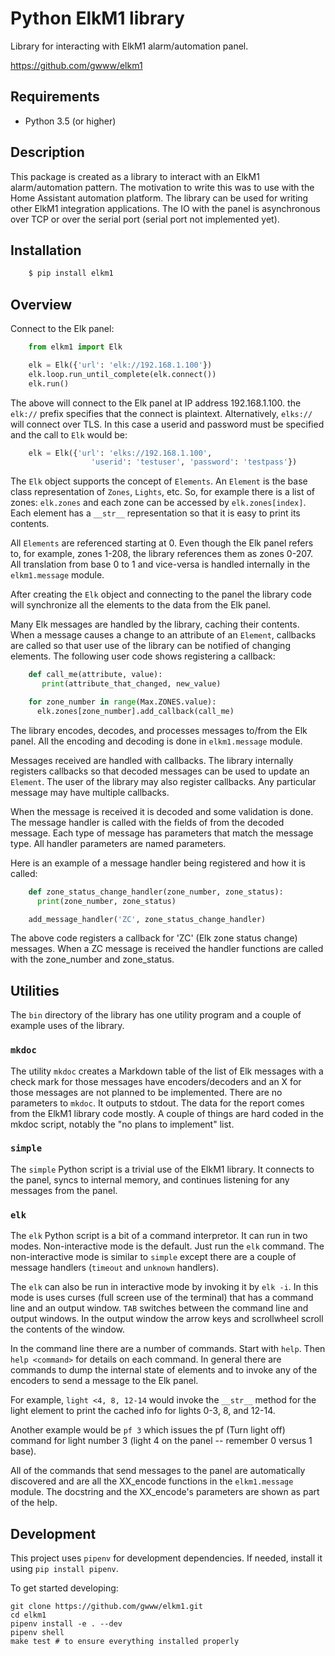 # Python ElkM1 library

Library for interacting with ElkM1 alarm/automation panel.

https://github.com/gwww/elkm1

## Requirements

- Python 3.5 (or higher)

## Description

This package is created as a library to interact with an ElkM1 alarm/automation
pattern. The motivation to write this was to use with the Home Assistant
automation platform. The library can be used for writing other ElkM1 integration
applications. The IO with the panel is asynchronous over TCP or over the
serial port (serial port not implemented yet).

## Installation

```bash
    $ pip install elkm1
```

## Overview

Connect to the Elk panel:

```python
    from elkm1 import Elk

    elk = Elk({'url': 'elk://192.168.1.100'})
    elk.loop.run_until_complete(elk.connect())
    elk.run()
```

The above will connect to the Elk panel at IP address 192.168.1.100. the `elk://`
prefix specifies that the connect is plaintext. Alternatively, `elks://` will 
connect over TLS. In this case a userid and password must be specified
and the call to `Elk` would be:

```python
    elk = Elk({'url': 'elks://192.168.1.100',
                  'userid': 'testuser', 'password': 'testpass'})
```

The `Elk` object supports the concept of `Elements`. An `Element`
is the base class representation of `Zones`, `Lights`, etc. So, for
example there is a list of zones: `elk.zones` and each zone can be
accessed by `elk.zones[index]`. Each element has a `__str__`
representation so that it is easy to print its contents.

All `Elements` are referenced starting at 0. Even though the Elk panel
refers to, for example, zones 1-208, the library references them
as zones 0-207. All translation from base 0 to 1 and vice-versa is
handled internally in the `elkm1.message` module.

After creating the `Elk` object and connecting to the panel the 
library code will synchronize all the elements to the data from the Elk panel.

Many Elk messages are handled by the library, caching their contents. When a
message causes a change to an attribute of an `Element`,
callbacks are called so that user use of the library can be notified
of changing elements. The following user code shows registering a callback:

```python
    def call_me(attribute, value):
       print(attribute_that_changed, new_value)

    for zone_number in range(Max.ZONES.value):
      elk.zones[zone_number].add_callback(call_me)
```

The library encodes, decodes, and processes messages to/from the
Elk panel. All the encoding and decoding is done in `elkm1.message` module.

Messages received are handled with callbacks. The library 
internally registers callbacks so that decoded messages 
can be used to update an `Element`. The user of the
library may also register callbacks. Any particular message
may have multiple callbacks.

When the message is received it is decoded 
and some validation is done. The message handler is called
with the fields of from the decoded message. Each type of 
message has parameters that match the message type. All handler parameters
are named parameters.

Here is an example of a message handler being registered and how it is called:

```python
    def zone_status_change_handler(zone_number, zone_status):
      print(zone_number, zone_status)

    add_message_handler('ZC', zone_status_change_handler)
```

The above code registers a callback for 'ZC' (Elk zone status change)
messages. When a ZC message is received the handler functions are called
with the zone_number and zone_status.

## Utilities

The `bin` directory of the library has one utility program and
a couple of example uses of the library.

### `mkdoc`

The utility `mkdoc` creates a Markdown table of the list of Elk
messages with a check mark for those messages have encoders/decoders
and an X for those messages are not planned to be implemented.
There are no parameters to `mkdoc`. It outputs to stdout.
The data for the report comes from the ElkM1 library code mostly.
A couple of things are hard coded in the mkdoc script, notably
the "no plans to implement" list.

### `simple`

The `simple` Python script is a trivial use of the ElkM1 library.
It connects to the panel, syncs to internal memory, and
continues listening for any messages from the panel.

### `elk`

The `elk` Python script is a bit of a command interpretor. It can run in
two modes. Non-interactive mode is the default. Just run the `elk` command.
The non-interactive mode is similar to `simple` except there are a
couple of message handlers (`timeout` and `unknown` handlers).

The `elk` can also be run in interactive mode by invoking it by
`elk -i`. In this mode is uses curses (full screen use of the terminal)
that has a command line and an output window. `TAB` switches between
the command line and output windows. In the output window the arrow keys
and scrollwheel scroll the contents of the window.

In the command line there are a
number of commands. Start with `help`. Then `help <command>` for 
details on each command. In general there are commands to dump the internal
state of elements and to invoke any of the encoders to send a message 
to the Elk panel.

For example, `light <4, 8, 12-14` would invoke the `__str__` method
for the light element to print the cached info for lights 0-3, 8, and 12-14.

Another example would be `pf 3` which issues the pf (Turn light off)
command for light number 3 (light 4 on the panel -- remember 0
versus 1 base).

All of the commands that send messages to the panel are automatically
discovered and are all the XX_encode functions in the ``elkm1.message``
module. The docstring and the XX_encode's parameters are shown as part
of the help.

## Development

This project uses `pipenv` for development dependencies. If needed,
install it using `pip install pipenv`.

To get started developing:

```
git clone https://github.com/gwww/elkm1.git
cd elkm1
pipenv install -e . --dev
pipenv shell
make test # to ensure everything installed properly
```
